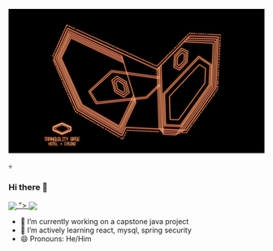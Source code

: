 
[![Header](https://github.com/Tfauves/Tfauves/blob/main/L4gwgjW.jpeg "Header")](https://some-url.dev/)

&#128128;
### Hi there 👋

<a href="https://github.com/anuraghazra/github-readme-stats">
  <img align="center" src="https://github-readme-stats.vercel.app/api?username=Tfauves&show_icons=true&theme=dracula&hide=stars" />
</a>
<a href="](https://github.com/anuraghazra/github-readme-stats" />">
  <img align="center" src="https://github-readme-stats.vercel.app/api/top-langs/?username=Tfauves&layout=compact&theme=dracula&hide=css,html" />
</a>

<!-- ![Anurag's GitHub stats](https://github-readme-stats.vercel.app/api?username=Tfauves&show_icons=true&theme=dracula&hide=stars) -->
<!-- [![Top Langs](https://github-readme-stats.vercel.app/api/top-langs/?username=Tfauves&layout=compact&theme=dracula&hide=css,html)](https://github.com/anuraghazra/github-readme-stats) -->

- 🔭 I’m currently working on a capstone java project
- 🌱 I’m actively learning react, mysql, spring security
- 😄 Pronouns: He/Him
<!-- **Tfauves/Tfauves** is a ✨ _special_ ✨ repository because its `README.md` (this file) appears on your GitHub profile. -->




<!-- - 👯 I’m looking to collaborate on ...
- 🤔 I’m looking for help with ...
- 💬 Ask me about ...
- 📫 How to reach me: ...

- ⚡ Fun fact: ... -->


